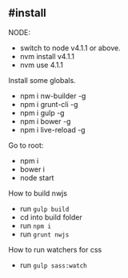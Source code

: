 #install
--------

NODE:
- switch to node v4.1.1 or above.
- nvm install v4.1.1
- nvm use 4.1.1


Install some globals.
- npm i nw-builder -g
- npm i grunt-cli -g
- npm i gulp -g
- npm i bower -g
- npm i live-reload -g

Go to root:
- npm i
- bower i
- node start

How to build nwjs
- run `gulp build`
- cd into build folder
- run `npm i`
- run `grunt nwjs`


How to run watchers for css
- run `gulp sass:watch`